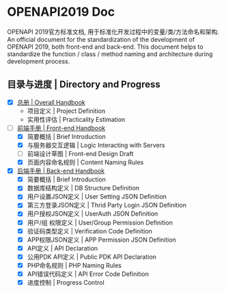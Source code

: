 # OPENAPI2019 Doc
OPENAPI 2019官方标准文档, 用于标准化开发过程中的变量/类/方法命名和架构.  
An official document for the standardization of the development of OPENAPI 2019, both front-end and back-end. This document helps to standardize the function / class / method naming and architecture during development process.  

## 目录与进度 \| Directory and Progress
- [x] [总册 \| Overall Handbook](Overall_Handbook/README.md)
    - 项目定义 \| Project Definition
    - 实用性评估 \| Practicality Estimation
- [ ] [前端手册 \| Front-end Handbook](Frontend_Handbook/README.md)
    - [x] 简要概括 \| Brief Introduction
    - [x] 与服务器交互逻辑 \| Logic Interacting with Servers
    - [ ] 前端设计草图 \| Front-end Design Draft
    - [x] 页面内容命名规则 \| Content Naming Rules
- [x] [后端手册 \| Back-end Handbook](Backend_Handbook/README.md)
    - [x] 简要概括 \| Brief Introduction
    - [x] 数据库结构定义 \| DB Structure Definition
    - [x] 用户设置JSON定义 \| User Setting JSON Definition
    - [x] 第三方登录JSON定义 \| Thrid Party Login JSON Definition
    - [x] 用户授权JSON定义 \| UserAuth JSON Definition
    - [x] 用户/组 权限定义 \| User/Group Permission Definition
    - [x] 验证码类型定义 \| Verification Code Definition
    - [x] APP权限JSON定义 \| APP Permission JSON Definition 
    - [x] API定义 \| API Declaration
    - [x] 公用PDK API定义 \| Public PDK API Declaration
    - [x] PHP命名规则 \| PHP Naming Rules
    - [x] API错误代码定义 \| API Error Code Definition
    - [x] 进度控制 \| Progress Control